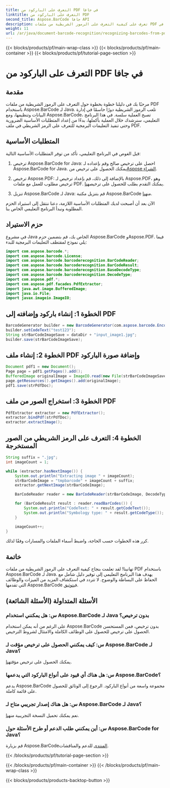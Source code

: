 ```yaml
---
title: التعرف على الباركود من PDF في جافا
linktitle: التعرف على الباركود من PDF
second_title: Aspose.BarCode جافا API
description: تعرف على كيفية التعرف على الرموز الشريطية من ملفات PDF في Java باستخدام Aspose.BarCode. دليل خطوة بخطوة مع أمثلة التعليمات البرمجية. تعزيز كفاءة إدارة البيانات الخاصة بك!
weight: 11
url: /ar/java/document-barcode-recognition/recognizing-barcodes-from-pdf/
---
```


{{< blocks/products/pf/main-wrap-class >}}
{{< blocks/products/pf/main-container >}}
{{< blocks/products/pf/tutorial-page-section >}}

# التعرف على الباركود من PDF في جافا


## مقدمة

مرحبًا بك في دليلنا خطوة بخطوة حول التعرف على الرموز الشريطية من ملفات PDF باستخدام Aspose.BarCode لـ Java. تلعب الرموز الشريطية دورًا حاسمًا في إدارة البيانات وتنظيمها، ومع Aspose.BarCode، تصبح العملية سلسة. في هذا البرنامج التعليمي، سنرشدك خلال العملية بأكملها، بدءًا من إعداد المتطلبات الأساسية الضرورية وحتى تنفيذ التعليمات البرمجية للتعرف على الرمز الشريطي في ملف PDF.

## المتطلبات الأساسية

قبل الغوص في البرنامج التعليمي، تأكد من توفر المتطلبات الأساسية التالية:

1.  ترخيص Aspose.BarCode for Java: احصل على ترخيص صالح وقم بإعداده لـ Aspose.BarCode for Java. يمكنك الحصول على ترخيص من[Aspose الشراء](https://purchase.aspose.com/buy).

2.  ترخيص Aspose.PDF: بالإضافة إلى ذلك، قم بإعداد ترخيص لـ Aspose.PDF، وهو ترخيص مطلوب للعمل مع ملفات PDF. يمكنك التقدم بطلب للحصول على ترخيص[هنا](https://purchase.aspose.com/temporary-license/).

3.  تنزيل Aspose.BarCode لـ Java: قم بتنزيل مكتبة Aspose.BarCode من[هنا](https://releases.aspose.com/barcode/java/).

الآن بعد أن أصبحت لديك المتطلبات الأساسية اللازمة، دعنا ننتقل إلى استيراد الحزم المطلوبة ونبدأ البرنامج التعليمي الخاص بنا.

## حزم الاستيراد

في مشروع Java الخاص بك، قم بتضمين حزم Aspose.BarCode وAspose.PDF. فيما يلي نموذج لمقتطف التعليمات البرمجية للبدء:

```java
import com.aspose.barcode.*;
import com.aspose.barcode.License;
import com.aspose.barcode.barcoderecognition.BarCodeReader;
import com.aspose.barcode.barcoderecognition.BarCodeResult;
import com.aspose.barcode.barcoderecognition.BaseDecodeType;
import com.aspose.barcode.barcoderecognition.DecodeType;
import com.aspose.pdf.*;
import com.aspose.pdf.facades.PdfExtractor;
import java.awt.image.BufferedImage;
import java.io.File;
import javax.imageio.ImageIO;
```

## الخطوة 1: إنشاء باركود وإضافته إلى PDF

```java
BarcodeGenerator builder = new BarcodeGenerator(com.aspose.barcode.EncodeTypes.CODE_39_STANDARD);
builder.setCodeText("test123");
String strBarCodeImageSave = dataDir + "input_image1.jpg";
builder.save(strBarCodeImageSave);
```

## الخطوة 2: إنشاء ملف PDF وإضافة صورة الباركود

```java
Document pdf1 = new Document();
Page page = pdf1.getPages().add();
BufferedImage originalImage = ImageIO.read(new File(strBarCodeImageSave));
page.getResources().getImages().add(originalImage);
pdf1.save(strPdfDoc);
```

## الخطوة 3: استخراج الصور من ملف PDF

```java
PdfExtractor extractor = new PdfExtractor();
extractor.bindPdf(strPdfDoc);
extractor.extractImage();
```

## الخطوة 4: التعرف على الرمز الشريطي من الصور المستخرجة

```java
String suffix = ".jpg";
int imageCount = 1;

while (extractor.hasNextImage()) {
    System.out.println("Extracting image " + imageCount);
    strBarCodeImage = "tmpbarcode" + imageCount + suffix;
    extractor.getNextImage(strBarCodeImage);

    BarCodeReader reader = new BarCodeReader(strBarCodeImage, DecodeType.CODE_39_EXTENDED);

    for (BarCodeResult result : reader.readBarCodes()) {
        System.out.println("CodeText: " + result.getCodeText());
        System.out.println("Symbology type: " + result.getCodeType());
    }

    imageCount++;
}
```

كرر هذه الخطوات حسب الحاجة، واضبط أسماء الملفات والمسارات وفقًا لذلك.

## خاتمة

 تهانينا! لقد تعلمت بنجاح كيفية التعرف على الرموز الشريطية من ملفات PDF باستخدام Aspose.BarCode لـ Java. يهدف هذا البرنامج التعليمي إلى توفير دليل شامل مع الحفاظ على البساطة والوضوح. لا تتردد في استكشاف المزيد من الميزات والوظائف التي تقدمها Aspose.BarCode في[توثيق](https://reference.aspose.com/barcode/java/).

## الأسئلة المتداولة (الأسئلة الشائعة)

### س: هل يمكنني استخدام Aspose.BarCode لـ Java بدون ترخيص؟
على الرغم من أنه يمكن استخدام Aspose.BarCode بدون ترخيص، فمن المستحسن الحصول على ترخيص للحصول على الوظائف الكاملة والامتثال لشروط الترخيص.

### س: كيف يمكنني الحصول على ترخيص مؤقت لـ Aspose.BarCode لـ Java؟
 يمكنك الحصول على ترخيص مؤقت[هنا](https://purchase.aspose.com/temporary-license/).

### س: هل هناك أي قيود على أنواع الباركود التي يدعمها Aspose.BarCode؟
يدعم Aspose.BarCode مجموعة واسعة من أنواع الباركود. الرجوع إلى الوثائق للحصول على قائمة كاملة.

### س: هل هناك إصدار تجريبي متاح لـ Aspose.BarCode لـ Java؟
 نعم يمكنك تحميل النسخة التجريبية من[هنا](https://releases.aspose.com/).

### س: أين يمكنني طلب الدعم أو طرح الأسئلة حول Aspose.BarCode for Java؟
 قم بزيارة Aspose.BarCode[المنتدى](https://forum.aspose.com/c/barcode/13) للدعم والمناقشات.

{{< /blocks/products/pf/tutorial-page-section >}}

{{< /blocks/products/pf/main-container >}}
{{< /blocks/products/pf/main-wrap-class >}}

{{< blocks/products/products-backtop-button >}}
